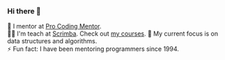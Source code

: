 ### Hi there 👋

🔭 I mentor at [Pro Coding Mentor](https://procodingmentor.com/).  
🧑‍🏫 I'm teach at [Scrimba](https://scrimba.com/home?coupon=SHANT50). Check out [my courses](https://github.com/shantdashjian/my-courses).
🌱 My current focus is on data structures and algorithms.     
⚡ Fun fact: I have been mentoring programmers since 1994.  
